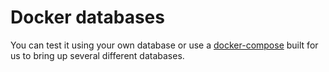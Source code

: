 # Docker databases

You can test it using your own database or use a [docker-compose](https://github.com/armarti/sqlectron-databases) built for us to bring up several different databases.
